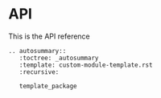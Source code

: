 # API

This is the API reference

```{eval-rst}
.. autosummary::
   :toctree: _autosummary
   :template: custom-module-template.rst
   :recursive:

   template_package
```